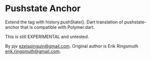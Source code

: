 Pushstate Anchor
================

Extend the <a> tag with history.pushState(). 
Dart translation of pushstate-anchor that is compatible with Polymer.dart. 

This is still EXPERIMENTAL and untested.

By pjv <ezelspinguin@gmail.com>. Original author is Erik Ringsmuth <erik.ringsmuth@gmail.com>.